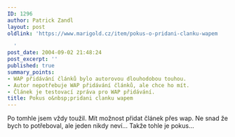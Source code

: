 ```yaml
---
ID: 1296
author: Patrick Zandl
layout: post
oldlink: 'https://www.marigold.cz/item/pokus-o-pridani-clanku-wapem

  '
post_date: 2004-09-02 21:48:24
post_excerpt: ''
published: true
summary_points:
- WAP přidávání článků bylo autorovou dlouhodobou touhou.
- Autor nepotřebuje WAP přidávání článků, ale chce ho mít.
- Článek je testovací zpráva pro WAP přidávání.
title: Pokus o&nbsp;pridani clanku wapem
---
```


<p>
<p>
Po tomhle jsem vždy toužil. M&iacute;t možnost přidat čl&aacute;nek přes wap. Ne snad že bych to potřeboval, ale jeden nikdy nev&iacute;... Takže tohle je pokus&#8230;<br />
</p>
</p>